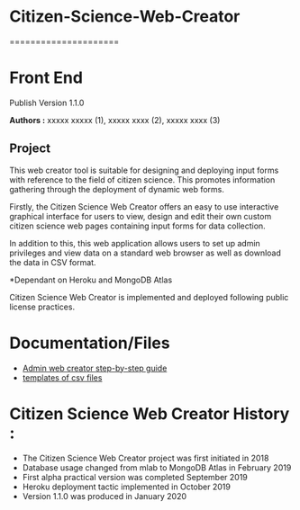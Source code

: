 # Citizen-Science-Web-Creator
=====================
# Front End

Publish Version 1.1.0

**Authors :** xxxxx xxxxx (1), xxxxx xxxx (2), xxxxx xxxx (3)

## Project 

This web creator tool is suitable for designing and deploying input forms with reference to the field of citizen science. This promotes information gathering through the deployment of dynamic web forms.

Firstly, the Citizen Science Web Creator offers an easy to use interactive graphical interface for users to view, design and edit their own custom citizen science web pages containing input forms for data collection.

In addition to this, this web application allows users to set up admin privileges and view data on a standard web browser as well as download the data in CSV format. 

*Dependant on Heroku and MongoDB Atlas

Citizen Science Web Creator is implemented and deployed following public license practices.


# Documentation/Files

- [Admin web creator step-by-step guide](https://github.com/...)
- [templates of csv files](https://github.com/GOTIT-DEV/GOTIT/...)


# Citizen Science Web Creator History :

- The Citizen Science Web Creator project was first initiated in 2018
- Database usage changed from mlab to MongoDB Atlas in February 2019
- First alpha practical version was completed September 2019 
- Heroku deployment tactic implemented in October 2019
- Version 1.1.0 was produced in January 2020
